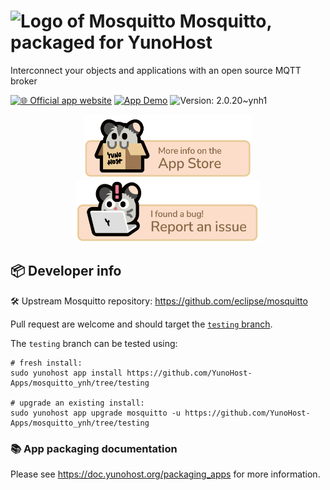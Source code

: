 <!--
N.B.: This README was automatically generated by <https://github.com/YunoHost/apps_tools/blob/main/readme_generator>
It shall NOT be edited by hand.
-->

<h1>
  <img src="https://raw.githubusercontent.com/YunoHost/apps/master/logos/mosquitto.png" width="32px" alt="Logo of Mosquitto">
  Mosquitto, packaged for YunoHost
</h1>

Interconnect your objects and applications with an open source MQTT broker

[![🌐 Official app website](https://img.shields.io/badge/Official_app_website-darkgreen?style=for-the-badge)](https://mosquitto.org)
[![App Demo](https://img.shields.io/badge/App_Demo-blue?style=for-the-badge)](https://test.mosquitto.org)
![Version: 2.0.20~ynh1](https://img.shields.io/badge/Version-2.0.20~ynh1-rgba(0,150,0,1)?style=for-the-badge)

<div align="center">
<a href="https://apps.yunohost.org/app/mosquitto"><img height="100px" src="https://github.com/YunoHost/yunohost-artwork/raw/refs/heads/main/badges/neopossum-badges/badge_more_info_on_the_appstore.svg"/></a>
<a href="https://github.com/YunoHost-Apps/mosquitto_ynh/issues"><img height="100px" src="https://github.com/YunoHost/yunohost-artwork/raw/refs/heads/main/badges/neopossum-badges/badge_report_an_issue.svg"/></a>
</div>

## 📦 Developer info

🛠️ Upstream Mosquitto repository: <https://github.com/eclipse/mosquitto>

Pull request are welcome and should target the [`testing` branch](https://github.com/YunoHost-Apps/mosquitto_ynh/tree/testing).

The `testing` branch can be tested using:
```
# fresh install:
sudo yunohost app install https://github.com/YunoHost-Apps/mosquitto_ynh/tree/testing

# upgrade an existing install:
sudo yunohost app upgrade mosquitto -u https://github.com/YunoHost-Apps/mosquitto_ynh/tree/testing
```

### 📚 App packaging documentation

Please see <https://doc.yunohost.org/packaging_apps> for more information.